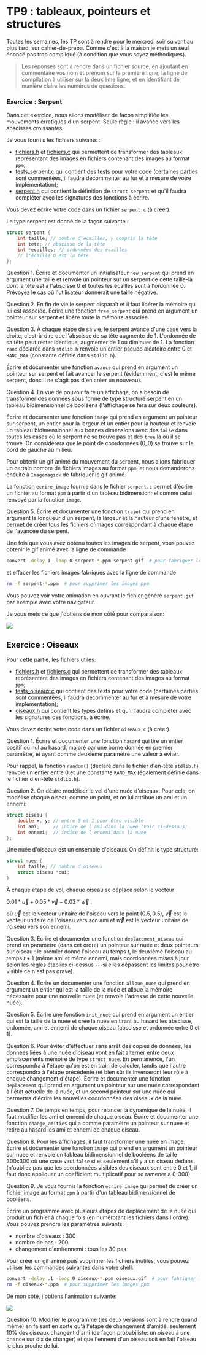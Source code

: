 # TP9 : tableaux, pointeurs et structures

Toutes les semaines, les TP sont à rendre pour le mercredi soir
suivant au plus tard, sur cahier-de-prepa. Comme c'est à la maison je
mets un seul énoncé pas trop compliqué (à condition que vous soyez
méthodiques).

> Les réponses sont à rendre dans un  fichier source, en
ajoutant en commentaire vos nom et prénom sur la première ligne, la
ligne de compilation à utiliser sur la deuxième ligne, et en
identifiant de manière claire les numéros de questions.


### Exercice : Serpent
Dans cet exercice, nous allons modéliser de façon simplifiée les mouvements erratiques d'un serpent. Seule règle : il avance vers les abscisses croissantes.

Je vous fournis les fichiers suivants :
* [fichiers.h](tests/fichiers.h) et [fichiers.c](tests/fichiers.c) qui
  permettent de transformer des tableaux représentant des images en
  fichiers contenant des images au format `ppm`;
* [tests_serpent.c](tests/tests_serpent.c) qui contient des tests
  pour votre code (certaines parties sont commentées, il faudra
  décommenter au fur et à mesure de votre implémentation);
* [serpent.h](tests/serpent.h) qui contient la définition de `struct
  serpent` et qu'il faudra compléter avec les signatures des fonctions
  à écrire.

Vous devez écrire votre code dans un fichier `serpent.c` (à créer).

Le type serpent est donné de la façon suivante :


```C
struct serpent {
    int taille; // nombre d'écailles, y compris la tête
    int tete; // abscisse de la tête
    int *ecailles; // ordonnées des écailles
    // l'écaille 0 est la tête
};
```

Question 1. Écrire et documenter un initialisateur `new_serpent` qui prend en
   argument une taille et renvoie un pointeur sur un serpent de cette taille-là dont la tête est à l'abscisse 0 et toutes les écailles sont à l'ordonnée 0. Prévoyez le cas où l'utilisateur donnerait une taille négative.


Question 2. En fin de vie le serpent disparaît et il faut libérer la mémoire qui lui est associée. Écrire une fonction `free_serpent` qui prend en argument un pointeur sur serpent et libère toute la mémoire associée.


Question 3. À chaque étape de sa vie, le serpent avance d'une case vers la droite, c'est-à-dire que l'abscisse de sa tête augmente de 1. L'ordonnée de sa tête peut rester identique, augmenter de 1 ou diminuer de 1. La fonction `rand` déclarée dans `stdlib.h` renvoie un entier pseudo aléatoire entre 0 et `RAND_MAX` (constante définie dans `stdlib.h`).

Écrire et documenter une fonction `avance` qui prend en argument un pointeur sur serpent et fait avancer le serpent (évidemment, c'est le même serpent, donc il ne s'agit pas d'en créer un nouveau).


Question 4. En vue de pouvoir faire un affichage, on a besoin de transformer des données sous forme de type structuré serpent en un tableau bidimensionnel de booléens (l'affichage se fera sur deux couleurs).

Écrire et documenter une fonction `image` qui prend en argument un pointeur sur serpent, un entier pour la largeur et un entier pour la hauteur et renvoie un tableau bidimensionnel aux bonnes dimensions avec des `false` dans toutes les cases où le serpent ne se trouve pas et des `true` là où il se trouve. On considèrera que le point de coordonnées $(0,0)$ se trouve sur le bord de gauche au milieu.

Pour obtenir un gif animé du mouvement du serpent, nous allons fabriquer un certain nombre de fichiers images au format `ppm`, et nous demanderons ensuite à `Imagemagick` de fabriquer le gif animé.

La fonction `ecrire_image` fournie dans le fichier `serpent.c` permet
d'écrire un fichier au format `ppm` à partir d'un tableau
bidimensionnel comme celui renvoyé par la fonction `image`.

Question 5. Écrire et documenter une fonction `trajet` qui prend en argument la longueur d'un serpent, la largeur et la hauteur d'une fenêtre, et permet de créer tous les fichiers d'images correspondant à chaque étape de l'avancée du serpent. 


Une fois que vous avez obtenu toutes les images de serpent, vous
pouvez obtenir le gif animé avec la ligne de commande

```bash
convert -delay 1 -loop 0 serpent-*.ppm serpent.gif  # pour fabriquer le gif animé
```

et effacer les fichiers images fabriqués avec la ligne de commande

```bash
rm -f serpent-*.ppm  # pour supprimer les images ppm
```

Vous pouvez voir votre animation en ouvrant le fichier généré
`serpent.gif` par exemple avec votre navigateur.

Je vous mets ce que j'obtiens de mon côté pour comparaison:

![](img/serpent_modele.gif)


## Exercice : Oiseaux

Pour cette partie, les fichiers utiles:
* [fichiers.h](tests/fichiers.h) et [fichiers.c](tests/fichiers.c) qui
  permettent de transformer des tableaux représentant des images en
  fichiers contenant des images au format `ppm`;
* [tests_oiseaux.c](tests/tests_oiseaux.c) qui contient des tests
  pour votre code (certaines parties sont commentées, il faudra
  décommenter au fur et à mesure de votre implémentation);
* [oiseaux.h](tests/oiseaux.h) qui contient les types définis et qu'il
  faudra compléter avec les signatures des fonctions.
  à écrire.

Vous devez écrire votre code dans un fichier `oiseaux.c` (à créer).

Question 1. Écrire et documenter une fonction `hasard` qui tire un entier positif ou nul au hasard, majoré par une borne donnée en premier paramètre, et ayant comme deuxième paramètre une valeur à éviter.  

Pour rappel, la fonction `random()` (déclaré dans le fichier d'en-tête `stdlib.h`) renvoie un entier entre 0 et une constante `RAND_MAX` (également définie dans le fichier d'en-tête `stdlib.h`).

Question 2. On désire modéliser le vol d'une nuée d'oiseaux. Pour cela, on modélise chaque oiseau comme un point, et on lui attribue un ami et un ennemi:


```C
struct oiseau {
    double x, y; // entre 0 et 1 pour être visible
    int ami;     // indice de l'ami dans la nuee (voir ci-dessous)
    int ennemi;  // indice de l'ennemi dans la nuee
};
```

Une nuée d'oiseaux est un ensemble d'oiseaux. On définit le type structuré:


```C
struct nuee {
    int taille; // nombre d'oiseaux
    struct oiseau *cui;
}
```

À chaque étape de vol, chaque oiseau se déplace selon le vecteur


$0.01 * \vec{u} + 0.05*\vec{v} -0.03*\vec{w}\:,$

où $\vec{u}$ est le vecteur unitaire de l'oiseau vers le point $(0.5, 0.5)$, $\vec{v}$ est le vecteur unitaire de l'oiseau vers son ami et $\vec{w}$ est le vecteur unitaire de l'oiseau vers son ennemi.

Question 3. Écrire et documenter une fonction `deplacement_oiseau` qui prend en paramètre (dans cet ordre) un pointeur sur nuée et deux pointeurs sur oiseau : le premier donne l'oiseau au temps $t$, le deuxième l'oiseau au temps $t+1$ (même ami et même ennemi, mais coordonnées mises à jour selon les règles établies ci-dessus ---si elles dépassent les limites pour être visible ce n'est pas grave).

Question 4. Écrire un documenter une fonction `alloue_nuee` qui prend en argument un entier qui est la taille de la nuée et alloue la mémoire nécessaire pour une nouvelle nuee (et renvoie l'adresse de cette nouvelle nuée).

Question 5. Écrire une fonction `init_nuee` qui prend en argument un
entier qui est la taille de la nuée et crée la nuée en tirant au hasard les abscisse, ordonnée, ami et ennemi de chaque oiseau (abscisse et ordonnée entre 0 et 1).

Question 6. Pour éviter d'effectuer sans arrêt des copies de données, les données liées à une nuée d'oiseau vont en fait alterner entre deux emplacements mémoire de type `struct nuee`. En permanence, l'un correspondra à l'étape qu'on est en train de calculer, tandis que l'autre correspondra à l'étape précédente (et bien sûr ils inverseront leur rôle à chaque changement d'étape). Écrire et documenter une fonction `deplacement` qui prend en argument un pointeur sur une nuée correspondant à l'état actuelle de la nuée, et un second pointeur sur une nuée qui permettra d'écrire les nouvelles coordonnées des oiseaux de la nuée. 

Question 7. De temps en temps, pour relancer la dynamique de la nuée, il faut modifier les ami et ennemi de chaque oiseau. Écrire et documenter une fonction `change_amities` qui a comme paramètre un pointeur sur nuee et retire au hasard les ami et ennemi de chaque oiseau.

Question 8. Pour les affichages, il faut transformer une nuée en image. Écrire et documenter une fonction `image` qui prend en argument un pointeur sur nuee et renvoie un tableau bidimensionnel de booléens de taille 300x300 où une case vaut `false` si et seulement s'il y a un oiseau dedans (n'oubliez pas que les coordonnées visibles des oiseaux sont entre 0 et 1, il faut donc appliquer un coefficient multiplicatif pour se ramener à 0-300).

Question 9. Je vous fournis la fonction `ecrire_image` qui permet de créer un fichier image au format `ppm` à partir d'un tableau bidimensionnel de booléens.

Écrire un programme avec plusieurs étapes de déplacement de la nuée
qui produit un fichier à chaque fois (en numérotant les fichiers dans l'ordre). Vous pouvez prendre les paramètres suivants:
* nombre d'oiseaux : 300
* nombre de pas : 200
* changement d'ami/ennemi : tous les 30 pas


Pour créer un gif animé puis supprimer les fichiers inutiles, vous
pouvez utiliser les commandes suivantes dans votre shell:

```bash
convert -delay .1 -loop 0 oiseaux-*.ppm oiseaux.gif  # pour fabriquer le gif animé
rm -f oiseaux-*.ppm  # pour supprimer les images ppm
```

De mon côté, j'obtiens l'animation suivante:

![](img/oiseaux_modele.gif)

Question 10.
Modifier le programme (les deux versions sont à rendre quand même) en
faisant en sorte qu'à l'étape de changement d'amitié, seulement 10%
des oiseaux changent d'ami (de façon probabiliste: un
oiseau à une chance sur dix de changer) et que l'ennemi d'un oiseau
soit en fait l'oiseau le plus proche de lui.
